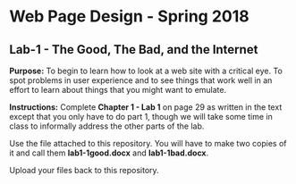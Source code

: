 # Web Page Design - Spring 2018

## Lab-1 - The Good, The Bad, and the Internet

**Purpose:** To begin to learn how to look at a web site with a critical eye. To spot problems in user experience and to see things that work well in an effort to learn about things that you might want to emulate.

**Instructions:** Complete **Chapter 1 - Lab 1** on page 29 as written in the text except that you only have to do part 1, though we will take some time in class to informally address the other parts of the lab.

Use the file attached to this repository. You will have to make two copies of it and call them **lab1-1good.docx** and **lab1-1bad.docx**.

Upload your files back to this repository.
